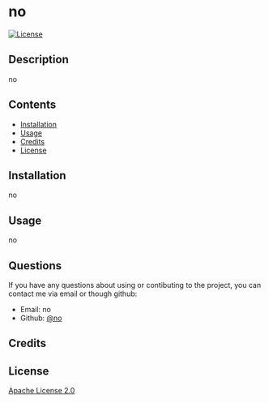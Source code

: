 # no
[![License](https://img.shields.io/badge/License-Apache%202.0-blue.svg)](https://opensource.org/licenses/Apache-2.0)

## Description
no


## Contents
- [Installation](#installation)
- [Usage](#usage)
- [Credits](#credits)
- [License](#license)

## Installation
no


## Usage
no

## Questions
If you have any questions about using or contibuting to the project, you can contact me via email or though github:
- Email: no
- Github: [@no](https://github.com/no)

## Credits

## License
[Apache License 2.0](https://opensource.org/licenses/Apache-2.0)
